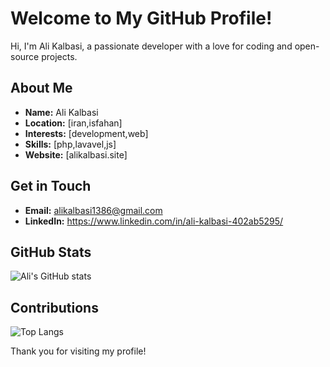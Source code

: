 # Welcome to My GitHub Profile!

Hi, I'm Ali Kalbasi, a passionate developer with a love for coding and open-source projects.

## About Me
- **Name:** Ali Kalbasi
- **Location:** [iran,isfahan]
- **Interests:** [development,web]
- **Skills:** [php,lavavel,js]
- **Website:** [alikalbasi.site]

## Get in Touch
- **Email:** alikalbasi1386@gmail.com
- **LinkedIn:** https://www.linkedin.com/in/ali-kalbasi-402ab5295/

## GitHub Stats
![Ali's GitHub stats](https://github-readme-stats.vercel.app/api?username=alikalbasi&show_icons=true&theme=radical)

## Contributions
![Top Langs](https://github-readme-stats.vercel.app/api/top-langs/?username=alikalbasi&layout=compact&theme=radical)


Thank you for visiting my profile!
